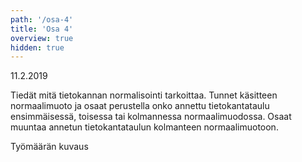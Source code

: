 ```yaml
---
path: '/osa-4'
title: 'Osa 4'
overview: true
hidden: true
---
```


<deadline>11.2.2019</deadline>

Tiedät mitä tietokannan normalisointi tarkoittaa. Tunnet käsitteen normaalimuoto ja osaat perustella onko annettu tietokantataulu ensimmäisessä, toisessa tai kolmannessa normaalimuodossa. Osaat muuntaa annetun tietokantataulun kolmanteen normaalimuotoon.


<please-login></please-login>

<pages-in-this-section></pages-in-this-section>


Työmäärän kuvaus


<exercises-in-this-section></exercises-in-this-section>
